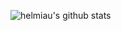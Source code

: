 ![helmiau's github stats](https://github-readme-stats.vercel.app/api?username=helmiau&hide=["issues","prs"]&show_icons=true&theme=tokyonight&langs_count=5)
